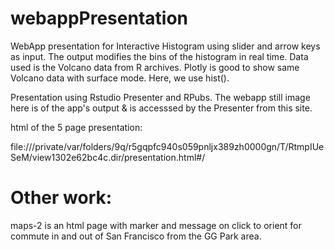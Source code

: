 # webappPresentation
WebApp presentation for Interactive Histogram using slider and arrow keys as input.  The output modifies the bins of the histogram in real time.  Data used is the Volcano data from R archives. Plotly is good to show same Volcano data with surface mode.  Here, we use hist().

Presentation using Rstudio Presenter and RPubs. The webapp still image here is of the app's output & is accesssed by the Presenter from this site.

html of the 5 page presentation:

file:///private/var/folders/9q/r5gqpfc940s059pnljx389zh0000gn/T/RtmpIUeSeM/view1302e62bc4c.dir/presentation.html#/


# Other work:  
maps-2 is an html page with marker and message on click to orient for commute in and out of San Francisco from the GG Park area.
